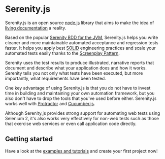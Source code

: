 # Serenity.js

Serenity.js is an open source [node.js](https://nodejs.org/en/about/) library that aims to make the idea
of [living documentation](https://en.wikipedia.org/wiki/Specification_by_example) a reality.

Based on the popular [Serenity BDD for the JVM](http://serenity-bdd.info/),
Serenity.js helps you write cleaner and more maintainable automated acceptance and regression tests faster.
It helps you apply best [SOLID](https://en.wikipedia.org/wiki/SOLID_(object-oriented_design))
engineering practices and scale your automated tests easily
thanks to the [Screenplay Pattern](https://dzone.com/articles/page-objects-refactored-solid-steps-to-the-screenp).

Serenity uses the test results to produce illustrated, narrative reports that document and describe what your application does and how it works.
Serenity tells you not only what tests have been executed, but more importantly, what requirements have been tested.

One key advantage of using Serenity.js is that you do not have to invest time in building and maintaining your own automation framework,
but you also don't have to drop the tools that you've used before either.
Serenity.js works well with [Protractor](https://github.com/angular/protractor) and [Cucumber.js](https://github.com/cucumber/cucumber-js).

Although Serenity.js provides strong support for automating web tests using Selenium 2, it's also works very effectively
for non-web tests such as those that exercise web services or even call application code directly.

## Getting started

Have a look at the [examples and tutorials](examples/) and create your first project now!